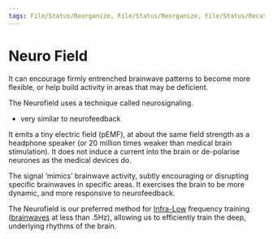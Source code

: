 ```yaml
---
tags: File/Status/Reorganize, File/Status/Reorganize, File/Status/Recategorize, File/Status/Summarize, File/Status/Structuralize
---
```


# Neuro Field

It can encourage firmly entrenched brainwave patterns to become more flexible, or help build activity in areas that may be deficient.

The Neurofield uses a technique called neurosignaling.
- very similar to neurofeedback


It emits a tiny electric field (pEMF), at about the same field strength as a headphone speaker (or 20 million times weaker than medical brain stimulation). It does not induce a current into the brain or de-polarise neurones as the medical devices do.





The signal ‘mimics’ brainwave activity, subtly encouraging or disrupting specific brainwaves in specific areas. It exercises the brain to be more dynamic, and more responsive to neurofeedback.

The Neurofield is our preferred method for [Infra-Low](https://brainworksneurotherapy.com/infra-low-ilf-neurofeedback) frequency training ([brainwaves](https://brainworksneurotherapy.com/what-are-brainwaves) at less than .5Hz), allowing us to efficiently train the deep, underlying rhythms of the brain.
